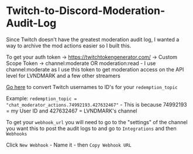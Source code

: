 # Twitch-to-Discord-Moderation-Audit-Log
Since Twitch doesn't have the greatest moderation audit log, I wanted a way to archive the mod actions easier so I built this. 

To get your auth token -> https://twitchtokengenerator.com/ -> Custom Scope Token -> channel:moderate OR moderation:read - I use channel:moderate as I use this token to get moderation access on the API level for LVNDMARK and a few other streamers

[Go here](https://www.streamweasels.com/tools/convert-twitch-username-to-user-id/) to convert Twitch usernames to ID's for your `redemption_topic`

Example: `redemption_topic = "chat_moderator_actions.74992193.427632467"` - This is because 74992193 = my User ID and 427632467 = LVNDMARK's channel

To get your `webhook_url` you will need to go to the "settings" of the channel you want this to post the audit logs to and go to `Integrations` and then `Webhooks`

Click `New Webhook` - Name it - then `Copy Webhook URL`
